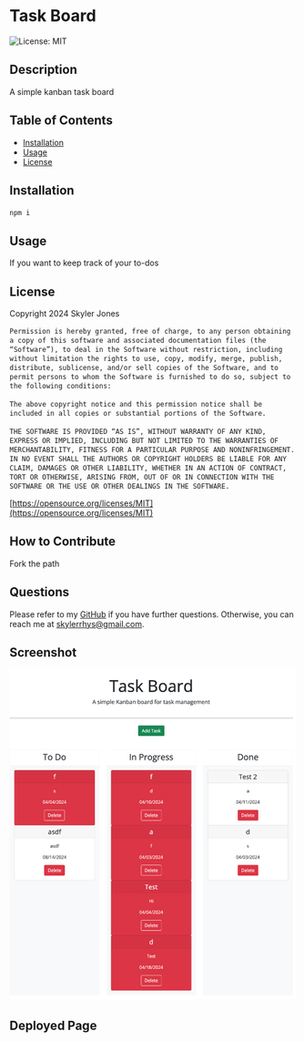 # Task Board

![License: MIT](https://img.shields.io/badge/License-MIT-yellow.svg)

## Description

A simple kanban task board

## Table of Contents

- [Installation](#installation)
- [Usage](#usage)
- [License](#license)

## Installation

`npm i`

## Usage

If you want to keep track of your to-dos

## License

Copyright 2024 Skyler Jones

    Permission is hereby granted, free of charge, to any person obtaining a copy of this software and associated documentation files (the “Software”), to deal in the Software without restriction, including without limitation the rights to use, copy, modify, merge, publish, distribute, sublicense, and/or sell copies of the Software, and to permit persons to whom the Software is furnished to do so, subject to the following conditions:
    
    The above copyright notice and this permission notice shall be included in all copies or substantial portions of the Software.
    
    THE SOFTWARE IS PROVIDED “AS IS”, WITHOUT WARRANTY OF ANY KIND, EXPRESS OR IMPLIED, INCLUDING BUT NOT LIMITED TO THE WARRANTIES OF MERCHANTABILITY, FITNESS FOR A PARTICULAR PURPOSE AND NONINFRINGEMENT. IN NO EVENT SHALL THE AUTHORS OR COPYRIGHT HOLDERS BE LIABLE FOR ANY CLAIM, DAMAGES OR OTHER LIABILITY, WHETHER IN AN ACTION OF CONTRACT, TORT OR OTHERWISE, ARISING FROM, OUT OF OR IN CONNECTION WITH THE SOFTWARE OR THE USE OR OTHER DEALINGS IN THE SOFTWARE.

[https://opensource.org/licenses/MIT](https://opensource.org/licenses/MIT)

## How to Contribute

Fork the path

## Questions

Please refer to my [GitHub](https://github.com/SkylerRhys) if you have further questions.
Otherwise, you can reach me at skylerrhys@gmail.com.

## Screenshot

![screenshot](./assets/Images/TaskBoard%20Screenshot.html.png)

## Deployed Page

